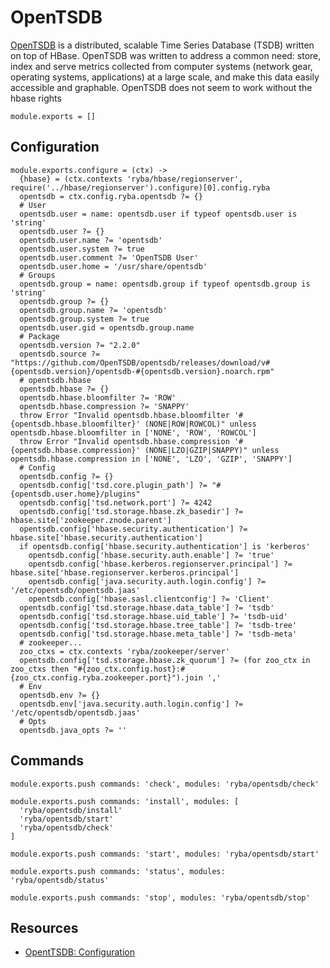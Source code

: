 
# OpenTSDB

[OpenTSDB][website] is a distributed, scalable Time Series Database (TSDB) written on
top of HBase.  OpenTSDB was written to address a common need: store, index
and serve metrics collected from computer systems (network gear, operating
systems, applications) at a large scale, and make this data easily accessible
and graphable.
OpenTSDB does not seem to work without the hbase rights

    module.exports = []

## Configuration

    module.exports.configure = (ctx) ->
      {hbase} = (ctx.contexts 'ryba/hbase/regionserver', require('../hbase/regionserver').configure)[0].config.ryba
      opentsdb = ctx.config.ryba.opentsdb ?= {}
      # User
      opentsdb.user = name: opentsdb.user if typeof opentsdb.user is 'string'
      opentsdb.user ?= {}
      opentsdb.user.name ?= 'opentsdb'
      opentsdb.user.system ?= true
      opentsdb.user.comment ?= 'OpenTSDB User'
      opentsdb.user.home = '/usr/share/opentsdb'
      # Groups
      opentsdb.group = name: opentsdb.group if typeof opentsdb.group is 'string'
      opentsdb.group ?= {}
      opentsdb.group.name ?= 'opentsdb'
      opentsdb.group.system ?= true
      opentsdb.user.gid = opentsdb.group.name
      # Package
      opentsdb.version ?= "2.2.0"
      opentsdb.source ?= "https://github.com/OpenTSDB/opentsdb/releases/download/v#{opentsdb.version}/opentsdb-#{opentsdb.version}.noarch.rpm"
      # opentsdb.hbase
      opentsdb.hbase ?= {}
      opentsdb.hbase.bloomfilter ?= 'ROW'
      opentsdb.hbase.compression ?= 'SNAPPY'
      throw Error "Invalid opentsdb.hbase.bloomfilter '#{opentsdb.hbase.bloomfilter}' (NONE|ROW|ROWCOL)" unless opentsdb.hbase.bloomfilter in ['NONE', 'ROW', 'ROWCOL']
      throw Error "Invalid opentsdb.hbase.compression '#{opentsdb.hbase.compression}' (NONE|LZO|GZIP|SNAPPY)" unless opentsdb.hbase.compression in ['NONE', 'LZO', 'GZIP', 'SNAPPY']
      # Config
      opentsdb.config ?= {}
      opentsdb.config['tsd.core.plugin_path'] ?= "#{opentsdb.user.home}/plugins"
      opentsdb.config['tsd.network.port'] ?= 4242
      opentsdb.config['tsd.storage.hbase.zk_basedir'] ?= hbase.site['zookeeper.znode.parent']
      opentsdb.config['hbase.security.authentication'] ?= hbase.site['hbase.security.authentication']
      if opentsdb.config['hbase.security.authentication'] is 'kerberos'
        opentsdb.config['hbase.security.auth.enable'] ?= 'true' 
        opentsdb.config['hbase.kerberos.regionserver.principal'] ?= hbase.site['hbase.regionserver.kerberos.principal']
        opentsdb.config['java.security.auth.login.config'] ?= '/etc/opentsdb/opentsdb.jaas'
        opentsdb.config['hbase.sasl.clientconfig'] ?= 'Client'
      opentsdb.config['tsd.storage.hbase.data_table'] ?= 'tsdb'
      opentsdb.config['tsd.storage.hbase.uid_table'] ?= 'tsdb-uid'
      opentsdb.config['tsd.storage.hbase.tree_table'] ?= 'tsdb-tree'
      opentsdb.config['tsd.storage.hbase.meta_table'] ?= 'tsdb-meta'
      # zookeeper...
      zoo_ctxs = ctx.contexts 'ryba/zookeeper/server'
      opentsdb.config['tsd.storage.hbase.zk_quorum'] ?= (for zoo_ctx in zoo_ctxs then "#{zoo_ctx.config.host}:#{zoo_ctx.config.ryba.zookeeper.port}").join ','
      # Env
      opentsdb.env ?= {}
      opentsdb.env['java.security.auth.login.config'] ?= '/etc/opentsdb/opentsdb.jaas'
      # Opts
      opentsdb.java_opts ?= ''

## Commands

    module.exports.push commands: 'check', modules: 'ryba/opentsdb/check'

    module.exports.push commands: 'install', modules: [
      'ryba/opentsdb/install'
      'ryba/opentsdb/start'
      'ryba/opentsdb/check'
    ]

    module.exports.push commands: 'start', modules: 'ryba/opentsdb/start'

    module.exports.push commands: 'status', modules: 'ryba/opentsdb/status'

    module.exports.push commands: 'stop', modules: 'ryba/opentsdb/stop'


## Resources

*   [OpentTSDB: Configuration](http://opentsdb.net/docs/build/html/user_guide/configuration.html)

[website]: http://opentsdb.net/

